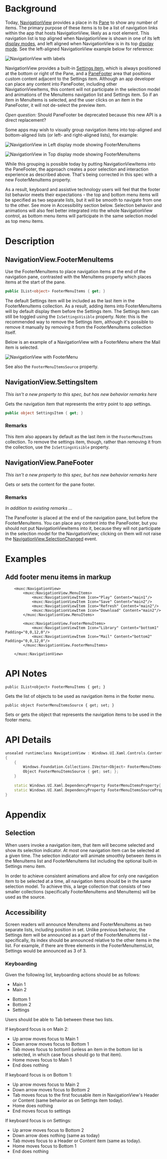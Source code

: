 
# Background
Today, [NavigationView](https://docs.microsoft.com/en-us/windows/uwp/design/controls-and-patterns/navigationview)
provides a place in its
[Pane](https://docs.microsoft.com/en-us/windows/uwp/design/controls-and-patterns/navigationview) 
to show any number of items.
The primary purpose of these items is to be a list of navigation links within the app that hosts NavigationView,
likely as a root element.
This navigation list is top aligned when NavigationView is shown in one of its left 
[display modes](https://docs.microsoft.com/en-us/windows/uwp/design/controls-and-patterns/navigationview#display-modes), 
and left aligned when NavigationView is in its top 
[display mode](https://docs.microsoft.com/en-us/windows/uwp/design/controls-and-patterns/navigationview#display-modes).
See the left-aligned NavigationView example below for reference:

![NavigationView with labels](./leftnav-anatomy2.png)

NavigationView provides a built-in 
[Settings item](https://docs.microsoft.com/en-us/uwp/api/microsoft.ui.xaml.controls.navigationview.settingsitem?view=winui-2.3), 
which is always positioned at the bottom or right of the Pane, and a 
[PaneFooter](https://docs.microsoft.com/en-us/uwp/api/microsoft.ui.xaml.controls.navigationview.panefooter?view=winui-2.3) 
area that positions custom content adjacent to the Settings item.
Although an app developer can place any content into PaneFooter, including other NavigationViewItems, 
this content will not participate in the selection model and animations of 
the MenuItems navigation list and Settings item. So if an item in MenuItems is selected, and the user
clicks on an item in the PaneFooter, it will not de-select the preview item.

_Open question:_ Should PaneFooter be deprecated because this new API is a direct replacement?

Some apps may wish to visually group navigation items into top-aligned and bottom-aligned lists
(or left- and right-aligned lists), for example:

![NavigationView in Left display mode showing FooterMenuItems](FooterItems_Left.png)

![NavigationView in Top display mode showing FooterMenuItems](FooterItems_Top.png)

While this grouping is possible today by putting NavigationViewItems into the PaneFooter, 
the approach creates a poor selection and interaction experience as described above.
That's being corrected in this spec with a new FooterMenuItems property.

As a result, keyboard and assistive technology users will feel that the footer list behavior meets
their expectations -  the top and bottom menu items will be specified as two separate lists, 
but it will be smooth to navigate from one to the other. See more in Accessibility section below.
Selection behavior and animations will also feel better integrated into the whole NavigationView control, 
as bottom menu items will participate in the same selection model as top menu items. 

# Description

## NavigationView.FooterMenuItems

Use the FooterMenuItems to place navigation items at the end of the navigation pane,
contrasted with the MenuItems property which places items at the start of the pane.

```cs
public IList<object> FooterMenuItems { get; }
```

The default Settings item will be included as the last item in the FooterMenuItems collection. 
As a result, adding items into FooterMenuItems will by default display them before the Settings item. 
The Settings item can still be toggled using the `IsSettingsVisible` property. 
Note: this is the recommended way to remove the Settings item, although it's possible 
to remove it manually by removing it from the FooterMenuItems collection itself. 

Below is an example of a NavigationView with a FooterMenu where the Mail item is selected.

![NavigationView with FooterMenu](footer-menu-mockup.png)

See also the `FooterMenuItemsSource` property.

## NavigationView.SettingsItem

_This isn't a new property to this spec, but has new behavior remarks here_

Gets the navigation item that represents the entry point to app settings.

```cs
public object SettingsItem { get; }
```

### Remarks

This item also appears by default as the last item in the `FooterMenuItems` collection.
To remove the settings item, though, rather than removing it from the collection,
use the `IsSettingsVisible` property.

## NavigationView.PaneFooter

_This isn't a new property to this spec, but has new behavior remarks here_

Gets or sets the content for the pane footer.

### Remarks

_In addition to existing remarks ..._

The PaneFooter is placed at the end of the navigation pane, but before the 
FooterMenuItems. You can place any content into the PaneFooter, but you should not
put NavigationViewItems into it, because they will not participate in the 
selection model for the NavigationView; clicking on them will not raise the
[NavigationView.SelectionChanged](https://docs.microsoft.com/uwp/api/Microsoft.UI.Xaml.Controls.NavigationView.SelectionChanged)
event.

# Examples

## Add footer menu items in markup

```xaml
    <muxc:NavigationView>
        <muxc:NavigationView.MenuItems>
            <muxc:NavigationViewItem Icon="Play" Content="main1"/>
            <muxc:NavigationViewItem Icon="Save" Content="main2"/>
            <muxc:NavigationViewItem Icon="Refresh" Content="main2"/>
            <muxc:NavigationViewItem Icon="Download" Content="main2"/>
        </muxc:NavigationView.MenuItems>

        <muxc:NavigationView.FooterMenuItems>
            <muxc:NavigationViewItem Icon="Library" Content="bottom1" Padding="0,0,12,0"/>
            <muxc:NavigationViewItem Icon="Mail" Content="bottom2" Padding="0,0,12,0"/>
        </muxc:NavigationView.FooterMenuItems>
        
    </muxc:NavigationView>
```


# API Notes

`public IList<object> FooterMenuItems { get; }`

Gets the list of objects to be used as navigation items in the footer menu.

`public object FooterMenuItemsSource { get; set; }`

Sets or gets the object that represents the navigation items to be used in the footer menu.

# API Details

```c++
unsealed runtimeclass NavigationView : Windows.UI.Xaml.Controls.ContentControl
{
    {
        Windows.Foundation.Collections.IVector<Object> FooterMenuItems{ get; };
        Object FooterMenuItemsSource { get; set; };
    }
    
    static Windows.UI.Xaml.DependencyProperty FooterMenuItemsProperty{ get; };
    static Windows.UI.Xaml.DependencyProperty FooterMenuItemsSourceProperty{ get; };
}
```

# Appendix

## Selection
When users invoke a navigation item, that item will become selected and show its selection indicator. 
At most one navigation item can be selected at a given time.
The selection indicator will animate smoothly between items in the MenuItems list and FooterMenuItems list including the optional built-in Settings menu item.

In order to achieve consistent animations and allow for only one navigation item to be selected at a time, all navigation items should be in the same selection model. To achieve this, a large collection that consists of two smaller collections (specifically FooterMenuItems and MenuItems) will be used as the source.

## Accessibility
Screen readers will announce MenuItems and FooterMenuItems as two separate lists, including position in set. 
Unlike previous behavior, the Settings item will be announced as a part of the FooterMenuItems list - specifically, its index should be announced relative to the other items in the list. For example, if there are three elements in the FooterMenuItemsList, Settings would be announced as 3 of 3.

### Keyboarding
Given the following list, keyboarding actions should be as follows:
- Main 1
- Main 2

<!-- -->

- Bottom 1
- Bottom 2
- Settings

Users should be able to Tab between these two lists.

If keyboard focus is on Main 2:
- Up arrow moves focus to Main 1
- Down arrow moves focus to Bottom 1
- Tab moves focus to bottom1 (unless an item in the bottom list is selected, in which case focus should go to that item).
- Home moves focus to Main 1
- End does nothing

If keyboard focus is on Bottom 1:
- Up arrow moves focus to Main 2
- Down arrow moves focus to Bottom 2
- Tab moves focus to the first focusable item in NavigationView's Header or Content (same behavior as on Settings item today).
- Home does nothing
- End moves focus to settings

If keyboard focus is on Settings:
- Up arrow moves focus to Bottom 2
- Down arrow does nothing (same as today)
- Tab moves focus to a Header or Content item (same as today).
- Home moves focus to Bottom 1
- End does nothing
